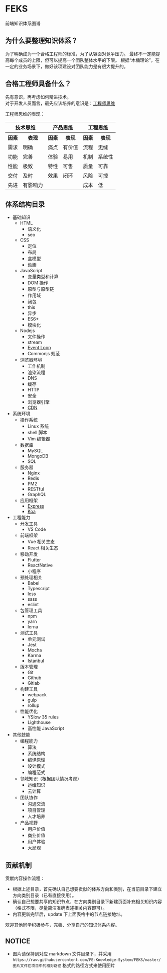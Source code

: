 # FEKS
前端知识体系图谱

## 为什么要整理知识体系？
为了明确成为一个合格工程师的标准，为了从容面对竞争压力。
最终不一定能提高每个成员的上限，但可以提高一个团队整体水平的下限。
根据“木桶理论”，在一定的业务场景下，做好该项建设对团队能力是有很大提升的。

## 合格工程师具备什么？
先有意识，再考虑如何精进技术。  
对于开发人员而言，最先应该培养的意识是：[工程师思维](https://www.jiqizhixin.com/articles/2018-12-13-4)

工程师思维的表现：
<table>
  <tr>
    <th colspan="2">技术思维</th>
    <th colspan="2">产品思维</th>
    <th colspan="2">工程思维</th>
  </tr>
  <tr>
    <th>因素</th>
    <th>表现</th>
    <th>因素</th>
    <th>表现</th>
    <th>因素</th>
    <th>表现</th>
  </tr>
  <tr>
    <td>需求</td><td>明确</td>
    <td>痛点</td><td>有价值</td>
    <td>流程</td><td>无缝</td>
  </tr>
  <tr>
    <td>功能</td><td>完善</td>
    <td>体验</td><td>易用</td>
    <td>机制</td><td>系统性</td>
  </tr>
  <tr>
    <td>性能</td><td>极致</td>
    <td>特性</td><td>可售</td>
    <td>质量</td><td>可靠</td>
  </tr>
  <tr>
    <td>交付</td><td>及时</td>
    <td>效果</td><td>闭环</td>
    <td>风险</td><td>可控</td>
  </tr>
  <tr>
    <td>先进</td><td>有影响力</td>
    <td></td><td></td>
    <td>成本</td><td>低</td>
  </tr>
</table>

## 体系结构目录
* 基础知识
  + HTML
    - 语义化
    - seo
  + CSS
    - 定位
    - 布局
    - 盒模型
    - 动画
  + JavaScript
    - 变量类型和计算
    - DOM 操作
    - 原型与原型链
    - 作用域
    - 闭包
    - this
    - 异步
    - ES6+
    - 模块化
  + Nodejs
    - 文件操作
    - stream
    - [Event Loop](./basic/nodejs/eventloop.md)
    - Commonjs 规范
  + 浏览器环境
    - 工作机制
    - 渲染流程
    - DNS
    - 缓存
    - HTTP
    - 安全
    - 浏览器引擎
    - [CDN](./basic/browser/cdn.md)
* 系统环境
  + 操作系统
    - Linux 系统
    - shell 脚本
    - Vim 编辑器
  + 数据库
    - MySQL
    - MongoDB
    - SQL
  + 服务器
    - Nginx
    - Redis
    - PM2
    - RESTful
    - GraphQL
  + 应用框架
    - [Express](./system/frameworks/express.md)
    - [Koa](./system/frameworks/koa.md)
* 工程能力
  + 开发工具
    - VS Code
  + 前端框架
    - Vue 相关生态
    - React 相关生态
  + 移动开发
    - Flutter
    - ReactNative
    - 小程序
  + 预处理相关
    - Babel
    - Typescript
    - less
    - sass
    - eslint
  + 包管理工具
    - npm
    - yarn
    - lerna
  + 测试工具
    - 单元测试
    - Jest
    - Mocha
    - Karma
    - Istanbul 
  + 版本管理
    - Git
    - Github
    - Gitlab
  + 构建工具
    - webpack
    - gulp
    - rollup
  + 性能优化
    - YSlow 35 rules
    - Lighthouse
    - 高性能 JavaScript
* 其他技能
  + 编程能力
    - 算法
    - 系统结构
    - 编译原理
    - 设计模式
    - 编程范式
  + 领域知识（根据团队情况考虑）
    - 运维知识
    - 云计算
  + 团队协作
    - 沟通交流
    - 项目管理
    - 人才培养
  + 产品视野
    - 用户价值
    - 商业价值
    - 用户体验
    - 大局观

## 贡献机制
贡献内容操作流程：
* 根据上述目录，首先确认自己想要贡献的体系方向和类别，在当前目录下建立方向类别目录（已有直接使用）。
* 确认自己想要共享的知识节点，在方向类别目录下新建页面补充相关知识内容（格式不限，尽量简洁准确表述相关内容即可）。
* 内容更新完毕后，update 下上面表格中的节点链接地址。

欢迎其他同学积极参与，完善、分享自己的知识体系内容。

## NOTICE
* 图片请保持到对应 markdown 文件目录下，并采用 `https://raw.githubusercontent.com/FE-Knowledge-System/FEKS/master/图片文件在项目中的相对路径` 格式的路径方式来使用图片

